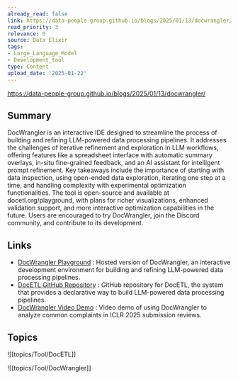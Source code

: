 ```yaml
---
already_read: false
link: https://data-people-group.github.io/blogs/2025/01/13/docwrangler/
read_priority: 3
relevance: 0
source: Data Elixir
tags:
- Large_Language_Model
- Development_tool
type: Content
upload_date: '2025-01-22'
---
```


https://data-people-group.github.io/blogs/2025/01/13/docwrangler/
## Summary

DocWrangler is an interactive IDE designed to streamline the process of building and refining LLM-powered data processing pipelines. It addresses the challenges of iterative refinement and exploration in LLM workflows, offering features like a spreadsheet interface with automatic summary overlays, in-situ fine-grained feedback, and an AI assistant for intelligent prompt refinement. Key takeaways include the importance of starting with data inspection, using open-ended data exploration, iterating one step at a time, and handling complexity with experimental optimization functionalities. The tool is open-source and available at docetl.org/playground, with plans for richer visualizations, enhanced validation support, and more interactive optimization capabilities in the future. Users are encouraged to try DocWrangler, join the Discord community, and contribute to its development.
## Links

- [DocWrangler Playground](http://docetl.org/playground) : Hosted version of DocWrangler, an interactive development environment for building and refining LLM-powered data processing pipelines.
- [DocETL GitHub Repository](https://github.com/ucbepic/docetl) : GitHub repository for DocETL, the system that provides a declarative way to build LLM-powered data processing pipelines.
- [DocWrangler Video Demo](https://youtu.be/ytAsNoTZfhw) : Video demo of using DocWrangler to analyze common complaints in ICLR 2025 submission reviews.

## Topics

![[topics/Tool/DocETL]]

![[topics/Tool/DocWrangler]]